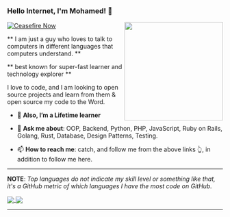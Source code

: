 ### Hello Internet, I'm Mohamed! 👋
<img align='right' src="https://media.giphy.com/media/rNtchZTL8RAtO/giphy.gif" width="230">

[![Ceasefire Now](https://badge.techforpalestine.org/default)](https://techforpalestine.org/learn-more)


** I am just a guy who loves to talk to computers in different languages that computers understand. **  

** best known for super-fast learner and technology explorer **


I love to code, and I am looking to open source projects and learn from them & open source my code to the Word.



- 🔭 **Also, I’m a Lifetime learner**

- 💬 **Ask me about**: OOP, Backend, Python, PHP, JavaScript, Ruby on Rails, Golang, Rust, Database, Design Patterns, Testing.

- 📫 **How to reach me**: catch, and follow me from the above links 👆, in addition to follow me here.


<hr/>

**NOTE**: *Top languages do not indicate my skill level or something like that, it's a GitHub metric of which languages I have the most code on GitHub.*

<a href="https://github.com/m4salah">
  <img align="center" src="https://github-readme-stats.vercel.app/api?username=m4salah&count_private=true&show_icons=true&theme=radical&hide_border=false" />
</a> 
<a href="https://github.com/m4dalah">
  <img align="center" src="https://github-readme-stats.vercel.app/api/top-langs/?username=m4salah&layout=compact&theme=radical&hide_border=false" />
</a>
<hr/>

